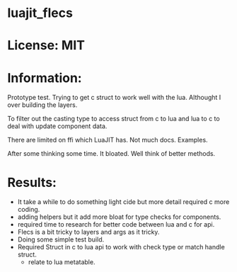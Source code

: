 # luajit_flecs

# License: MIT

# Information:
  Prototype test. Trying to get c struct to work well with the lua. Althought I over building the layers.

  To filter out the casting type to access struct from c to lua and lua to c to deal with update component data.

  There are limited on ffi which LuaJIT has. Not much docs. Examples.

  After some thinking some time. It bloated. Well think of better methods.

# Results:
 * It take a while to do something light cide but more detail required c more coding.
 * adding helpers but it add more bloat for type checks for components.
 * required time to research for better code between lua and c for api.
 * Flecs is a bit tricky to layers and args as it tricky.
 * Doing some simple test build.
 * Required Struct in c to lua api to work with check type or match handle struct.
    * relate to lua metatable.
